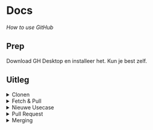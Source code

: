 # Docs

_How to use GitHub_

## Prep

Download GH Desktop en installeer het. Kun je best zelf.

## Uitleg

<details>
  <summary>Clonen</summary>
  
  ### Stap 1

  ![01](./img/clonen/01.png)
  
  ### Stap 2

  ![02](./img/clonen/02.png)
  
  ### Stap 3

  ![03](./img/clonen/03.png)
  
  ### Stap 4

  ![04](./img/clonen/04.png)
</details>

<details>
  <summary>Fetch & Pull</summary>
  
  ### Stap 1

  ![01](./img/fetch&pull/01.png)
</details>

<details>
  <summary>Nieuwe Usecase</summary>
  
  ### Stap 1

  ![01](./img/nieuwe-usecase/01.png)
  
  ### Stap 2

  ![02](./img/nieuwe-usecase/02.png)
  
  ### Stap 3

  ![03](./img/nieuwe-usecase/03.png)
  
  ### Stap 4

  ![04](./img/nieuwe-usecase/04.png)
  
  ### Stap 5

  ![05](./img/nieuwe-usecase/05.png)

</details>

<details>
  <summary>Pull Request</summary>
  
  ### Stap 1

  ![01](./img/pullrequest/01.png)
  
  ### Stap 2

  ![02](./img/pullrequest/02.png)
  
  ### Stap 3

  ![03](./img/pullrequest/03.png)
  
  ### Stap 4

  ![04](./img/pullrequest/04.png)

</details>

<details>
  <summary>Merging</summary>
  
  ### Stap 1

  ![01](./img/merging/01.png)

</details>

